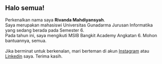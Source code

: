## Halo semua!

Perkenalkan nama saya **Rivanda Mahdiyansyah**. <br>
Saya merupakan mahasiswi Universitas Gunadarma Jurusan Informatika yang sedang berada pada Semester 6. <br>
Pada tahun ini, saya mengikuti MSIB Bangkit Academy Angkatan 6. Mohon bantuannya, semua. <br> <br>
Jika berminat untuk berkenalan, mari berteman di akun [Instagram](https://www.instagram.com/rivandasyah_/) atau [Linkedin](https://www.linkedin.com/in/rivandasyah/) saya. Terima kasih.
<!--
**rivandasyah/rivandasyah** is a ✨ _special_ ✨ repository because its `README.md` (this file) appears on your GitHub profile.

Here are some ideas to get you started:

- 🔭 I’m currently working on ...
- 🌱 I’m currently learning ...
- 👯 I’m looking to collaborate on ...
- 🤔 I’m looking for help with ...
- 💬 Ask me about ...
- 📫 How to reach me: ...
- 😄 Pronouns: ...
- ⚡ Fun fact: ...
-->

